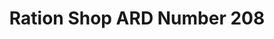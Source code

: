---
title: "Ration Shop ARD Number 208"
url: /madikai/ration-shop-ard-number-208/
shop: Lebensmittel
---